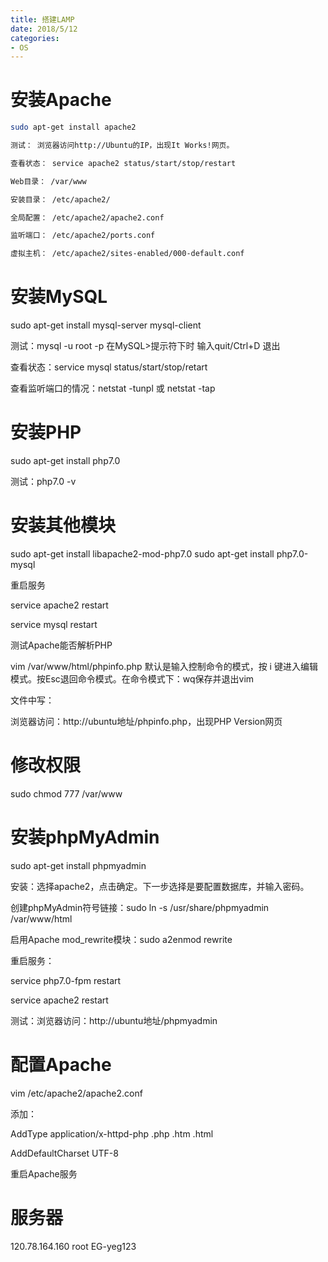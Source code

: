 ```yaml
---
title: 搭建LAMP
date: 2018/5/12
categories:
- OS
---
```

# 安装Apache
```bash
sudo apt-get install apache2

测试： 浏览器访问http://Ubuntu的IP，出现It Works!网页。

查看状态： service apache2 status/start/stop/restart

Web目录： /var/www

安装目录： /etc/apache2/

全局配置： /etc/apache2/apache2.conf

监听端口： /etc/apache2/ports.conf

虚拟主机： /etc/apache2/sites-enabled/000-default.conf
```

# 安装MySQL
sudo apt-get install mysql-server mysql-client

测试：mysql -u root -p
    在MySQL>提示符下时 输入quit/Ctrl+D 退出

查看状态：service mysql status/start/stop/retart

查看监听端口的情况：netstat -tunpl 或 netstat -tap

# 安装PHP
sudo apt-get install php7.0

测试：php7.0 -v

# 安装其他模块
sudo apt-get install libapache2-mod-php7.0
sudo apt-get install php7.0-mysql

重启服务

service apache2 restart

service mysql restart

测试Apache能否解析PHP

vim /var/www/html/phpinfo.php
默认是输入控制命令的模式，按 i 键进入编辑模式。按Esc退回命令模式。在命令模式下：wq保存并退出vim

文件中写：<?php echo phpinfo();?>

浏览器访问：http://ubuntu地址/phpinfo.php，出现PHP Version网页

# 修改权限
sudo chmod 777 /var/www

# 安装phpMyAdmin
sudo apt-get install phpmyadmin

安装：选择apache2，点击确定。下一步选择是要配置数据库，并输入密码。

创建phpMyAdmin符号链接：sudo ln -s /usr/share/phpmyadmin /var/www/html

启用Apache mod_rewrite模块：sudo a2enmod rewrite

重启服务：

service php7.0-fpm restart

service apache2 restart

测试：浏览器访问：http://ubuntu地址/phpmyadmin

# 配置Apache
vim /etc/apache2/apache2.conf

添加：

AddType application/x-httpd-php .php .htm .html

AddDefaultCharset UTF-8

重启Apache服务


# 服务器
120.78.164.160  root EG-yeg123